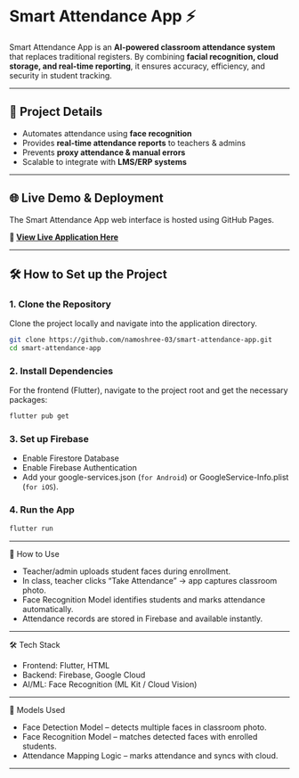 # Smart Attendance App ⚡

Smart Attendance App is an **AI-powered classroom attendance system** that replaces traditional registers. By combining **facial recognition, cloud storage, and real-time reporting**, it ensures accuracy, efficiency, and security in student tracking.

---

## 📂 Project Details 

- Automates attendance using **face recognition**
- Provides **real-time attendance reports** to teachers & admins
- Prevents **proxy attendance & manual errors**
- Scalable to integrate with **LMS/ERP systems**

---

## 🌐 Live Demo & Deployment

The Smart Attendance App web interface is hosted using GitHub Pages.

**🔗 [View Live Application Here](https://namoshree-03.github.io/smart-attendance-app/)**

---

## 🛠️ How to Set up the Project

### 1. Clone the Repository

Clone the project locally and navigate into the application directory.

```bash
git clone https://github.com/namoshree-03/smart-attendance-app.git
cd smart-attendance-app
```

### 2. Install Dependencies

For the frontend (Flutter), navigate to the project root and get the necessary packages:

```bash
flutter pub get
```
### 3. Set up Firebase

- Enable Firestore Database
- Enable Firebase Authentication
- Add your google-services.json (`for Android`) or GoogleService-Info.plist (`for iOS`).
### 4. Run the App
```bash
flutter run
```
---

🚀 How to Use

- Teacher/admin uploads student faces during enrollment.
- In class, teacher clicks “Take Attendance” → app captures classroom photo.
- Face Recognition Model identifies students and marks attendance automatically.
- Attendance records are stored in Firebase and available instantly.

---

🛠 Tech Stack

- Frontend: Flutter, HTML
- Backend: Firebase, Google Cloud
- AI/ML: Face Recognition (ML Kit / Cloud Vision)

---

🤖 Models Used

- Face Detection Model – detects multiple faces in classroom photo.
- Face Recognition Model – matches detected faces with enrolled students.
- Attendance Mapping Logic – marks attendance and syncs with cloud.

---





